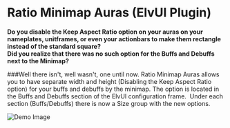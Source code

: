 # Ratio Minimap Auras (ElvUI Plugin)

**Do you disable the Keep Aspect Ratio option on your auras on your nameplates, unitframes, or even your actionbars to make them rectangle instead of the standard square?**  
**Did you realize that there was no such option for the Buffs and Debuffs next to the Minimap?**

###Well there isn't, well wasn't, one until now.
Ratio Minimap Auras allows you to have separate width and height (Disabling the Keep Aspect Ratio option) for your buffs and debuffs by the minimap.
The option is located in the Buffs and Debuffs section of the ElvUI configuration frame.  Under each section (Buffs/Debuffs) there is now a Size group with the new options.

![Demo Image](https://i.imgur.com/fhDLT9Z.png)
